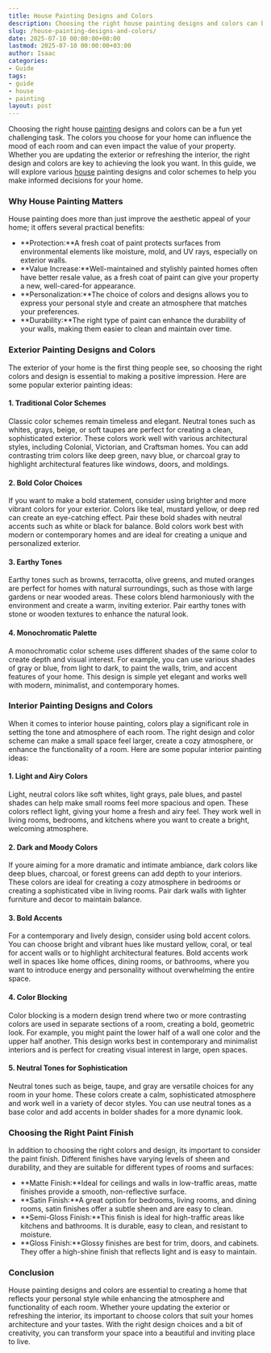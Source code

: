 ```yaml
---
title: House Painting Designs and Colors
description: Choosing the right house painting designs and colors can be a fun yet challenging task. The colors you choose for your home can influence the mood of each...
slug: /house-painting-designs-and-colors/
date: 2025-07-10 00:00:00+00:00
lastmod: 2025-07-10 00:00:00+03:00
author: Isaac
categories:
- Guide
tags:
- guide
- house
- painting
layout: post
---
```

Choosing the right house [painting](https://pestpolicy.com/fence-painting-ideas/) designs and colors can be a fun yet challenging task. The colors you choose for your home can influence the mood of each room and can even impact the value of your property. Whether you are updating the exterior or refreshing the interior, the right design and colors are key to achieving the look you want. In this guide, we will explore various [house](https://pestpolicy.com/house-lizard-lifespan/) painting designs and color schemes to help you make informed decisions for your home.
### Why House Painting Matters
House painting does more than just improve the aesthetic appeal of your home; it offers several practical benefits:
- **Protection:**A fresh coat of paint protects surfaces from environmental elements like moisture, mold, and UV rays, especially on exterior walls.
- **Value Increase:**Well-maintained and stylishly painted homes often have better resale value, as a fresh coat of paint can give your property a new, well-cared-for appearance.
- **Personalization:**The choice of colors and designs allows you to express your personal style and create an atmosphere that matches your preferences.
- **Durability:**The right type of paint can enhance the durability of your walls, making them easier to clean and maintain over time.
### Exterior Painting Designs and Colors
The exterior of your home is the first thing people see, so choosing the right colors and design is essential to making a positive impression. Here are some popular exterior painting ideas:
#### 1. Traditional Color Schemes
Classic color schemes remain timeless and elegant. Neutral tones such as whites, grays, beige, or soft taupes are perfect for creating a clean, sophisticated exterior. These colors work well with various architectural styles, including Colonial, Victorian, and Craftsman homes. You can add contrasting trim colors like deep green, navy blue, or charcoal gray to highlight architectural features like windows, doors, and moldings.
#### 2. Bold Color Choices
If you want to make a bold statement, consider using brighter and more vibrant colors for your exterior. Colors like teal, mustard yellow, or deep red can create an eye-catching effect. Pair these bold shades with neutral accents such as white or black for balance. Bold colors work best with modern or contemporary homes and are ideal for creating a unique and personalized exterior.
#### 3. Earthy Tones
Earthy tones such as browns, terracotta, olive greens, and muted oranges are perfect for homes with natural surroundings, such as those with large gardens or near wooded areas. These colors blend harmoniously with the environment and create a warm, inviting exterior. Pair earthy tones with stone or wooden textures to enhance the natural look.
#### 4. Monochromatic Palette
A monochromatic color scheme uses different shades of the same color to create depth and visual interest. For example, you can use various shades of gray or blue, from light to dark, to paint the walls, trim, and accent features of your home. This design is simple yet elegant and works well with modern, minimalist, and contemporary homes.
### Interior Painting Designs and Colors
When it comes to interior house painting, colors play a significant role in setting the tone and atmosphere of each room. The right design and color scheme can make a small space feel larger, create a cozy atmosphere, or enhance the functionality of a room. Here are some popular interior painting ideas:
#### 1. Light and Airy Colors
Light, neutral colors like soft whites, light grays, pale blues, and pastel shades can help make small rooms feel more spacious and open. These colors reflect light, giving your home a fresh and airy feel. They work well in living rooms, bedrooms, and kitchens where you want to create a bright, welcoming atmosphere.
#### 2. Dark and Moody Colors
If youre aiming for a more dramatic and intimate ambiance, dark colors like deep blues, charcoal, or forest greens can add depth to your interiors. These colors are ideal for creating a cozy atmosphere in bedrooms or creating a sophisticated vibe in living rooms. Pair dark walls with lighter furniture and decor to maintain balance.
#### 3. Bold Accents
For a contemporary and lively design, consider using bold accent colors. You can choose bright and vibrant hues like mustard yellow, coral, or teal for accent walls or to highlight architectural features. Bold accents work well in spaces like home offices, dining rooms, or bathrooms, where you want to introduce energy and personality without overwhelming the entire space.
#### 4. Color Blocking
Color blocking is a modern design trend where two or more contrasting colors are used in separate sections of a room, creating a bold, geometric look. For example, you might paint the lower half of a wall one color and the upper half another. This design works best in contemporary and minimalist interiors and is perfect for creating visual interest in large, open spaces.
#### 5. Neutral Tones for Sophistication
Neutral tones such as beige, taupe, and gray are versatile choices for any room in your home. These colors create a calm, sophisticated atmosphere and work well in a variety of decor styles. You can use neutral tones as a base color and add accents in bolder shades for a more dynamic look.
### Choosing the Right Paint Finish
In addition to choosing the right colors and design, its important to consider the paint finish. Different finishes have varying levels of sheen and durability, and they are suitable for different types of rooms and surfaces:
- **Matte Finish:**Ideal for ceilings and walls in low-traffic areas, matte finishes provide a smooth, non-reflective surface.
- **Satin Finish:**A great option for bedrooms, living rooms, and dining rooms, satin finishes offer a subtle sheen and are easy to clean.
- **Semi-Gloss Finish:**This finish is ideal for high-traffic areas like kitchens and bathrooms. It is durable, easy to clean, and resistant to moisture.
- **Gloss Finish:**Glossy finishes are best for trim, doors, and cabinets. They offer a high-shine finish that reflects light and is easy to maintain.
### Conclusion
House painting designs and colors are essential to creating a home that reflects your personal style while enhancing the atmosphere and functionality of each room. Whether youre updating the exterior or refreshing the interior, its important to choose colors that suit your homes architecture and your tastes. With the right design choices and a bit of creativity, you can transform your space into a beautiful and inviting place to live.
